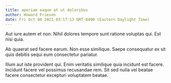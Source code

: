 ```yaml
---
title: aperiam eaque at ut doloribus
author: Howard Friesen
date: Fri Oct 08 2021 03:17:13 GMT-0400 (Eastern Daylight Time)
---
```

Aut iure autem et non. Nihil dolores tempore sunt ratione voluptas qui. Est nisi quia.

 Ab quaerat sed facere earum. Non esse similique. Saepe consequatur ex sit quis debitis sequi eum consectetur pariatur.

 Illum aut iste provident qui. Enim veritatis similique quia incidunt est facere. Incidunt facere vel possimus recusandae rem. Sit sed nulla vel beatae facere consectetur excepturi voluptatem beatae.